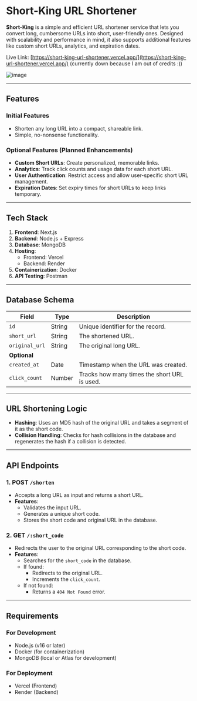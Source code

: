 # Short-King URL Shortener

**Short-King** is a simple and efficient URL shortener service that lets you convert long, cumbersome URLs into short, user-friendly ones. Designed with scalability and performance in mind, it also supports additional features like custom short URLs, analytics, and expiration dates.

Live Link: [https://short-king-url-shortener.vercel.app/](https://short-king-url-shortener.vercel.app/)
(currently down because I am out of credits :))

![image](https://github.com/user-attachments/assets/3d6cdda5-3210-4c78-a7da-a59cbb6b81dd)

---

## **Features**
### **Initial Features**
- Shorten any long URL into a compact, shareable link.
- Simple, no-nonsense functionality.

### **Optional Features (Planned Enhancements)**
- **Custom Short URLs**: Create personalized, memorable links.
- **Analytics**: Track click counts and usage data for each short URL.
- **User Authentication**: Restrict access and allow user-specific short URL management.
- **Expiration Dates**: Set expiry times for short URLs to keep links temporary.

---

## **Tech Stack**
1. **Frontend**: Next.js
2. **Backend**: Node.js + Express
3. **Database**: MongoDB
4. **Hosting**:
   - Frontend: Vercel
   - Backend: Render
5. **Containerization**: Docker
6. **API Testing**: Postman

---

## **Database Schema**
| Field         | Type       | Description                                   |
|---------------|------------|-----------------------------------------------|
| `id`          | String     | Unique identifier for the record.             |
| `short_url`   | String     | The shortened URL.                            |
| `original_url`| String     | The original long URL.                        |
| **Optional**  |            |                                               |
| `created_at`  | Date       | Timestamp when the URL was created.           |
| `click_count` | Number     | Tracks how many times the short URL is used.  |

---

## **URL Shortening Logic**
- **Hashing**: Uses an MD5 hash of the original URL and takes a segment of it as the short code.
- **Collision Handling**: Checks for hash collisions in the database and regenerates the hash if a collision is detected.

---

## **API Endpoints**
### **1. POST `/shorten`**
- Accepts a long URL as input and returns a short URL.
- **Features**:
  - Validates the input URL.
  - Generates a unique short code.
  - Stores the short code and original URL in the database.

### **2. GET `/:short_code`**
- Redirects the user to the original URL corresponding to the short code.
- **Features**:
  - Searches for the `short_code` in the database.
  - If found:
    - Redirects to the original URL.
    - Increments the `click_count`.
  - If not found:
    - Returns a `404 Not Found` error.

---

## **Requirements**
### **For Development**
- Node.js (v16 or later)
- Docker (for containerization)
- MongoDB (local or Atlas for development)

### **For Deployment**
- Vercel (Frontend)
- Render (Backend)
